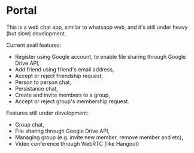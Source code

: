 # Portal

This is a web chat app, similar to whatsapp web, and it's still under heavy (but slow) development.

Current avail features:

  * Register using Google account, to enable file sharing through Google Drive API,
  * Add friend using friend's email address,
  * Accept or reject friendship request,
  * Person to person chat,
  * Persistance chat,
  * Create and invite members to a group,
  * Accept or reject group's membership request.

Features still under development:

  * Group chat,
  * File sharing through Google Drive API,
  * Managing group (e.g. invite new member, remove member and etc),
  * Video conference through WebRTC (like Hangout)